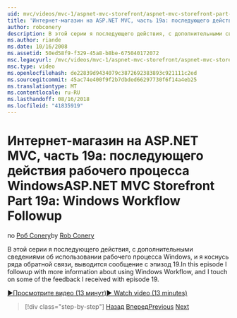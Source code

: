 ```yaml
---
uid: mvc/videos/mvc-1/aspnet-mvc-storefront/aspnet-mvc-storefront-part-19a-windows-workflow-followup
title: 'Интернет-магазин на ASP.NET MVC, часть 19a: последующего действия рабочего процесса Windows | Документация Майкрософт'
author: robconery
description: В этой серии я последующего действия, с дополнительными сведениями об использовании рабочего процесса Windows, и я коснусь ряда обратной связи, выводится сообщение с эпизод 19.
ms.author: riande
ms.date: 10/16/2008
ms.assetid: 50ed58f9-f329-45a8-b8be-675040172072
msc.legacyurl: /mvc/videos/mvc-1/aspnet-mvc-storefront/aspnet-mvc-storefront-part-19a-windows-workflow-followup
msc.type: video
ms.openlocfilehash: de22839d9434079c3872692383893c921111c2ed
ms.sourcegitcommit: 45ac74e400f9f2b7dbded66297730f6f14a4eb25
ms.translationtype: MT
ms.contentlocale: ru-RU
ms.lasthandoff: 08/16/2018
ms.locfileid: "41835919"
---
```

<a name="aspnet-mvc-storefront-part-19a-windows-workflow-followup"></a><span data-ttu-id="9f883-103">Интернет-магазин на ASP.NET MVC, часть 19a: последующего действия рабочего процесса Windows</span><span class="sxs-lookup"><span data-stu-id="9f883-103">ASP.NET MVC Storefront Part 19a: Windows Workflow Followup</span></span>
====================
<span data-ttu-id="9f883-104">по [Роб Conery](https://github.com/robconery)</span><span class="sxs-lookup"><span data-stu-id="9f883-104">by [Rob Conery](https://github.com/robconery)</span></span>

<span data-ttu-id="9f883-105">В этой серии я последующего действия, с дополнительными сведениями об использовании рабочего процесса Windows, и я коснусь ряда обратной связи, выводится сообщение с эпизод 19.</span><span class="sxs-lookup"><span data-stu-id="9f883-105">In this episode I followup with more information about using Windows Workflow, and I touch on some of the feedback I received with episode 19.</span></span>

[<span data-ttu-id="9f883-106">&#9654;Просмотрите видео (13 минут)</span><span class="sxs-lookup"><span data-stu-id="9f883-106">&#9654; Watch video (13 minutes)</span></span>](https://channel9.msdn.com/Blogs/ASP-NET-Site-Videos/aspnet-mvc-storefront-part-19a-windows-workflow-followup)

> [!div class="step-by-step"]
> <span data-ttu-id="9f883-107">[Назад](aspnet-mvc-storefront-part-19-processing-orders-with-windows-workflow.md)
> [Вперед](aspnet-mvc-storefront-part-20-logging.md)</span><span class="sxs-lookup"><span data-stu-id="9f883-107">[Previous](aspnet-mvc-storefront-part-19-processing-orders-with-windows-workflow.md)
[Next](aspnet-mvc-storefront-part-20-logging.md)</span></span>
